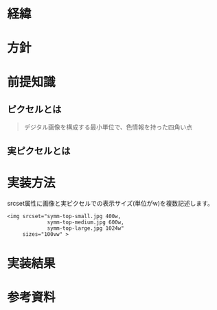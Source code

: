
# 経緯

# 方針

# 前提知識

## ピクセルとは
> デジタル画像を構成する最小単位で、色情報を持った四角い点

## 実ピクセルとは


# 実装方法

srcset属性に画像と実ピクセルでの表示サイズ(単位がw)を複数記述します。

```
<img srcset="symm-top-small.jpg 400w,
             symm-top-medium.jpg 600w,
             symm-top-large.jpg 1024w"
     sizes="100vw" >
```

# 実装結果

# 参考資料  


